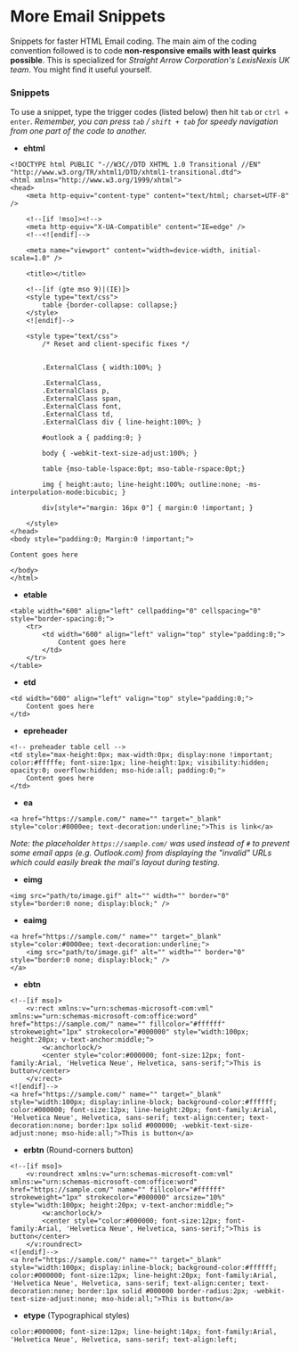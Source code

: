 # More Email Snippets

Snippets for faster HTML Email coding. The main aim of the coding convention followed is to code **non-responsive emails with least quirks possible**. This is specialized for *Straight Arrow Corporation's LexisNexis UK team*. You might find it useful yourself.

### Snippets

To use a snippet, type the trigger codes (listed below) then hit `tab` or `ctrl + enter`.
*Remember, you can press `tab` / `shift + tab` for speedy navigation from one part of the code to another.*

- **ehtml**
```
<!DOCTYPE html PUBLIC "-//W3C//DTD XHTML 1.0 Transitional //EN" "http://www.w3.org/TR/xhtml1/DTD/xhtml1-transitional.dtd">
<html xmlns="http://www.w3.org/1999/xhtml">
<head>
	<meta http-equiv="content-type" content="text/html; charset=UTF-8" />

	<!--[if !mso]><!-->
	<meta http-equiv="X-UA-Compatible" content="IE=edge" />
	<!--<![endif]-->

	<meta name="viewport" content="width=device-width, initial-scale=1.0" />

	<title></title>

	<!--[if (gte mso 9)|(IE)]>
	<style type="text/css">
		table {border-collapse: collapse;}
	</style>
	<![endif]-->

	<style type="text/css">
		/* Reset and client-specific fixes */


		.ExternalClass { width:100%; }

		.ExternalClass,
		.ExternalClass p,
		.ExternalClass span,
		.ExternalClass font,
		.ExternalClass td,
		.ExternalClass div { line-height:100%; }

		#outlook a { padding:0; }

		body { -webkit-text-size-adjust:100%; }

		table {mso-table-lspace:0pt; mso-table-rspace:0pt;}

		img { height:auto; line-height:100%; outline:none; -ms-interpolation-mode:bicubic; }

		div[style*="margin: 16px 0"] { margin:0 !important; }

	</style>
</head>
<body style="padding:0; Margin:0 !important;">

Content goes here

</body>
</html>
```
- **etable**
```
<table width="600" align="left" cellpadding="0" cellspacing="0" style="border-spacing:0;">
	<tr>
		<td width="600" align="left" valign="top" style="padding:0;">
			Content goes here
		</td>
	</tr>
</table>
```
- **etd**
```
<td width="600" align="left" valign="top" style="padding:0;">
	Content goes here
</td>
```
- **epreheader**
```
<!-- preheader table cell -->
<td style="max-height:0px; max-width:0px; display:none !important; color:#fffffe; font-size:1px; line-height:1px; visibility:hidden; opacity:0; overflow:hidden; mso-hide:all; padding:0;">
	Content goes here
</td>
```
- **ea**
```
<a href="https://sample.com/" name="" target="_blank" style="color:#0000ee; text-decoration:underline;">This is link</a>
```
*Note: the placeholder `https://sample.com/` was used instead of `#` to prevent some email apps (e.g. Outlook.com) from displaying the "invalid" URLs which could easily break the mail's layout during testing.*
- **eimg**
```
<img src="path/to/image.gif" alt="" width="" border="0" style="border:0 none; display:block;" />
```
- **eaimg**
```
<a href="https://sample.com/" name="" target="_blank" style="color:#0000ee; text-decoration:underline;">
	<img src="path/to/image.gif" alt="" width="" border="0" style="border:0 none; display:block;" />
</a>
```
- **ebtn**
```
<!--[if mso]>
	<v:rect xmlns:v="urn:schemas-microsoft-com:vml" xmlns:w="urn:schemas-microsoft-com:office:word" href="https://sample.com/" name="" fillcolor="#ffffff" strokeweight="1px" strokecolor="#000000" style="width:100px; height:20px; v-text-anchor:middle;">
		<w:anchorlock/>
		<center style="color:#000000; font-size:12px; font-family:Arial, 'Helvetica Neue', Helvetica, sans-serif;">This is button</center>
	</v:rect>
<![endif]-->
<a href="https://sample.com/" name="" target="_blank" style="width:100px; display:inline-block; background-color:#ffffff; color:#000000; font-size:12px; line-height:20px; font-family:Arial, 'Helvetica Neue', Helvetica, sans-serif; text-align:center; text-decoration:none; border:1px solid #000000; -webkit-text-size-adjust:none; mso-hide:all;">This is button</a>
```
- **erbtn** (Round-corners button)
```
<!--[if mso]>
	<v:roundrect xmlns:v="urn:schemas-microsoft-com:vml" xmlns:w="urn:schemas-microsoft-com:office:word" href="https://sample.com/" name="" fillcolor="#ffffff" strokeweight="1px" strokecolor="#000000" arcsize="10%" style="width:100px; height:20px; v-text-anchor:middle;">
		<w:anchorlock/>
		<center style="color:#000000; font-size:12px; font-family:Arial, 'Helvetica Neue', Helvetica, sans-serif;">This is button</center>
	</v:roundrect>
<![endif]-->
<a href="https://sample.com/" name="" target="_blank" style="width:100px; display:inline-block; background-color:#ffffff; color:#000000; font-size:12px; line-height:20px; font-family:Arial, 'Helvetica Neue', Helvetica, sans-serif; text-align:center; text-decoration:none; border:1px solid #000000 border-radius:2px; -webkit-text-size-adjust:none; mso-hide:all;">This is button</a>
```
- **etype** (Typographical styles)
```
color:#000000; font-size:12px; line-height:14px; font-family:Arial, 'Helvetica Neue', Helvetica, sans-serif; text-align:left;
```